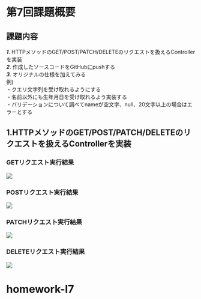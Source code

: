 # 第7回課題概要

## 課題内容

***1***. HTTPメソッドのGET/POST/PATCH/DELETEのリクエストを扱えるControllerを実装\
***2***. 作成したソースコードをGitHubにpushする\
***3***. オリジナルの仕様を加えてみる\
例)\
・クエリ文字列を受け取れるようにする\
・名前以外にも生年月日を受け取れるよう実装する\
・バリデーションについて調べてnameが空文字、null、20文字以上の場合はエラーとする

## 1.HTTPメソッドのGET/POST/PATCH/DELETEのリクエストを扱えるControllerを実装

### GETリクエスト実行結果
![](../../Raisetech課題用キャプチャ/Task7.GET結果.png) 

### POSTリクエスト実行結果
![](../../Raisetech課題用キャプチャ/Task7.POST結果.png)

### PATCHリクエスト実行結果
![](../../Raisetech課題用キャプチャ/Task7.PATCH結果.png)

### DELETEリクエスト実行結果
![](../../Raisetech課題用キャプチャ/Task7.DELETE結果.png)

# homework-l7

